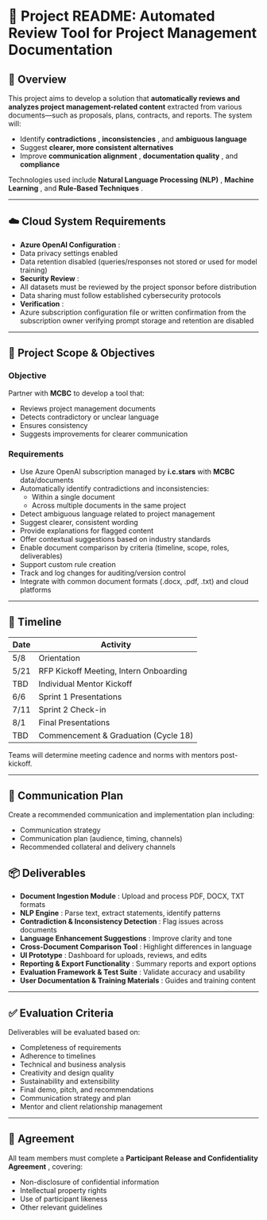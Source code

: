 # 📘 Project README: Automated Review Tool for Project Management Documentation

## 🧠 Overview

This project aims to develop a solution that **automatically reviews and analyzes project management-related content** extracted from various documents—such as proposals, plans, contracts, and reports. The system will:

* Identify  **contradictions** ,  **inconsistencies** , and **ambiguous language**
* Suggest **clearer, more consistent alternatives**
* Improve  **communication alignment** ,  **documentation quality** , and **compliance**

Technologies used include  **Natural Language Processing (NLP)** ,  **Machine Learning** , and  **Rule-Based Techniques** .

---

## ☁️ Cloud System Requirements

* **Azure OpenAI Configuration** :
* Data privacy settings enabled
* Data retention disabled (queries/responses not stored or used for model training)
* **Security Review** :
* All datasets must be reviewed by the project sponsor before distribution
* Data sharing must follow established cybersecurity protocols
* **Verification** :
* Azure subscription configuration file or written confirmation from the subscription owner verifying prompt storage and retention are disabled

---

## 🎯 Project Scope & Objectives

### Objective

Partner with **MCBC** to develop a tool that:

* Reviews project management documents
* Detects contradictory or unclear language
* Ensures consistency
* Suggests improvements for clearer communication

### Requirements

* Use Azure OpenAI subscription managed by **i.c.stars** with **MCBC** data/documents
* Automatically identify contradictions and inconsistencies:
  * Within a single document
  * Across multiple documents in the same project
* Detect ambiguous language related to project management
* Suggest clearer, consistent wording
* Provide explanations for flagged content
* Offer contextual suggestions based on industry standards
* Enable document comparison by criteria (timeline, scope, roles, deliverables)
* Support custom rule creation
* Track and log changes for auditing/version control
* Integrate with common document formats (.docx, .pdf, .txt) and cloud platforms

---

## 📅 Timeline

| Date | Activity                               |
| ---- | -------------------------------------- |
| 5/8  | Orientation                            |
| 5/21 | RFP Kickoff Meeting, Intern Onboarding |
| TBD  | Individual Mentor Kickoff              |
| 6/6  | Sprint 1 Presentations                 |
| 7/11 | Sprint 2 Check-in                      |
| 8/1  | Final Presentations                    |
| TBD  | Commencement & Graduation (Cycle 18)   |

Teams will determine meeting cadence and norms with mentors post-kickoff.

---

## 📣 Communication Plan

Create a recommended communication and implementation plan including:

* Communication strategy
* Communication plan (audience, timing, channels)
* Recommended collateral and delivery channels

## 📦 Deliverables

* **Document Ingestion Module** : Upload and process PDF, DOCX, TXT formats
* **NLP Engine** : Parse text, extract statements, identify patterns
* **Contradiction & Inconsistency Detection** : Flag issues across documents
* **Language Enhancement Suggestions** : Improve clarity and tone
* **Cross-Document Comparison Tool** : Highlight differences in language
* **UI Prototype** : Dashboard for uploads, reviews, and edits
* **Reporting & Export Functionality** : Summary reports and export options
* **Evaluation Framework & Test Suite** : Validate accuracy and usability
* **User Documentation & Training Materials** : Guides and training content

---

## ✅ Evaluation Criteria

Deliverables will be evaluated based on:

* Completeness of requirements
* Adherence to timelines
* Technical and business analysis
* Creativity and design quality
* Sustainability and extensibility
* Final demo, pitch, and recommendations
* Communication strategy and plan
* Mentor and client relationship management

---

## 📄 Agreement

All team members must complete a  **Participant Release and Confidentiality Agreement** , covering:

* Non-disclosure of confidential information
* Intellectual property rights
* Use of participant likeness
* Other relevant guidelines
